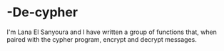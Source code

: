 # -De-cypher
I'm Lana El Sanyoura and I have written a group of functions that, when paired with the cypher program, encrypt and decrypt messages.  

